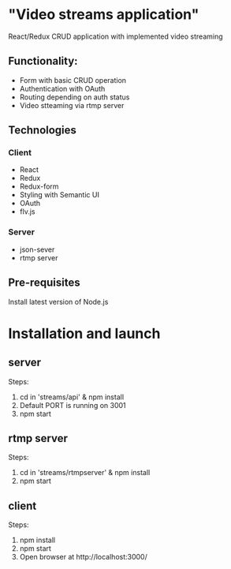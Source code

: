 # "Video streams application"

React/Redux CRUD application with implemented video streaming

## Functionality:

- Form with basic CRUD operation
- Authentication with OAuth
- Routing depending on auth status
- Video stteaming via rtmp server

## Technologies

### Client

- React
- Redux
- Redux-form
- Styling with Semantic UI
- OAuth
- flv.js

### Server

- json-sever
- rtmp server

## Pre-requisites

Install latest version of Node.js

# Installation and launch

## server

Steps:

1.  cd in 'streams/api' & npm install
2.  Default PORT is running on 3001
3.  npm start

## rtmp server

Steps:

1.  cd in 'streams/rtmpserver' & npm install
2.  npm start

## client

Steps:

1.  npm install
2.  npm start
3.  Open browser at http://localhost:3000/
